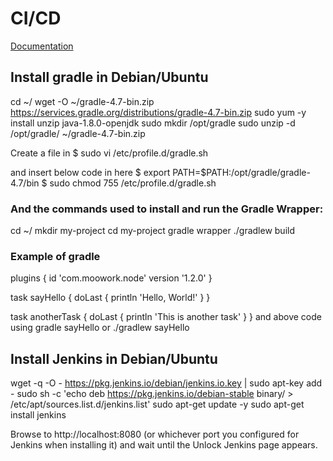 # CI/CD
[Documentation](#guideline)

## Install gradle in Debian/Ubuntu

cd ~/
wget -O ~/gradle-4.7-bin.zip https://services.gradle.org/distributions/gradle-4.7-bin.zip
sudo yum -y install unzip java-1.8.0-openjdk
sudo mkdir /opt/gradle
sudo unzip -d /opt/gradle/ ~/gradle-4.7-bin.zip

Create a file in 
$ sudo vi /etc/profile.d/gradle.sh

and insert below code in here
$ export PATH=$PATH:/opt/gradle/gradle-4.7/bin
$ sudo chmod 755 /etc/profile.d/gradle.sh

### And the commands used to install and run the Gradle Wrapper:
cd ~/
mkdir my-project
cd my-project
gradle wrapper
./gradlew build
### Example of gradle

plugins {
  id 'com.moowork.node' version '1.2.0'
}

task sayHello  {
  doLast {
    println 'Hello, World!'
  }
}

task anotherTask  {
  doLast {
    println 'This is another task'
  }
}
and above code using
gradle sayHello or ./gradlew sayHello

## Install Jenkins in Debian/Ubuntu 

wget -q -O - https://pkg.jenkins.io/debian/jenkins.io.key | sudo apt-key add -
sudo sh -c 'echo deb https://pkg.jenkins.io/debian-stable binary/ > /etc/apt/sources.list.d/jenkins.list'
sudo apt-get update -y
sudo apt-get install jenkins

Browse to http://localhost:8080 (or whichever port you configured for Jenkins when installing it) and wait until the Unlock Jenkins page appears.

